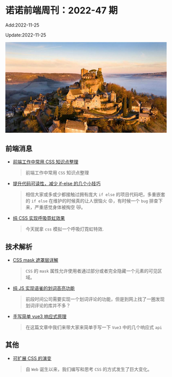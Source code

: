 <!--
 * @Description:
 * @Author: wangfuyuan
 * @Email: zoeblow@gmail.com
 * @Date: 2022-06-12 14:47:06
 * @LastEditors: wangfuyuan
 * @LastEditTime: 2022-11-25 16:41:06
 * @FilePath: \nuofe-weekly1\2022\weekly-47.md
-->

# 诺诺前端周刊：2022-47 期

Add:2022-11-25

Update:2022-11-25

![202247](../images/2022/202247.jpg)

## 前端消息

- [前端工作中常用 CSS 知识点整理](https://mp.weixin.qq.com/s/qIphbqh1Fb8wEnfehQSgoQ)

  > 前端工作中常用 `CSS` 知识点整理

- [提升代码可读性，减少 if-else 的几个小技巧](https://mp.weixin.qq.com/s/b54qIq2A2EddrbQSeVkJDg)

  > 相信大家或多或少都接触过拥有庞大 `if else` 的项目代码吧，多重嵌套的 `if else` 在维护的时候真的让人很恼火 😡，有时候一个 `bug` 排查下来，严重感觉身体被掏空 😿。

- [纯 CSS 实现呼吸霓虹效果](https://juejin.cn/post/7157334059192942606)

  > 今天就拿 `css` 模拟一个呼吸灯霓虹特效.

## 技术解析

- [CSS mask 遮罩层详解](https://mp.weixin.qq.com/s/Ay328RLS9LJHO3cH58m_Ow)

  > `CSS` 的 `mask` 属性允许使用者通过部分或者完全隐藏一个元素的可见区域。

- [纯 JS 实现语雀的划词高亮功能](https://juejin.cn/post/7140078451205079054)

  > 前段时间公司需要实现一个划词评论的功能，但是到网上找了一圈发现划词评论的库并不多？

- [手写简单 vue3 响应式原理](https://juejin.cn/post/7134281691295645732)

  > 在这篇文章中我们来带大家来简单手写一下 `Vue3` 中的几个响应式 `api`

## 其他

- [可扩展 CSS 的演变](https://mp.weixin.qq.com/s/2tcAHWQTI75UjBZLieY7FQ)

  > 自 `Web` 诞生以来，我们编写和思考 `CSS` 的方式发生了巨大变化。
